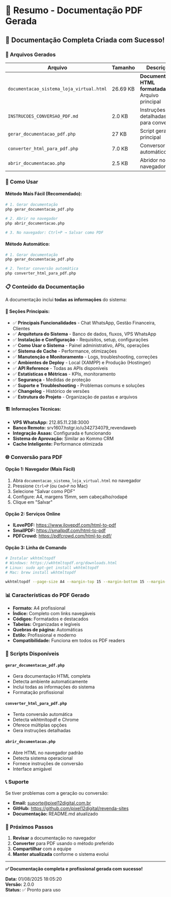 # 📄 Resumo - Documentação PDF Gerada

## 🎉 Documentação Completa Criada com Sucesso!

### 📁 Arquivos Gerados

| Arquivo | Tamanho | Descrição |
|---------|---------|-----------|
| `documentacao_sistema_loja_virtual.html` | 26.69 KB | **Documentação HTML formatada** - Arquivo principal |
| `INSTRUCOES_CONVERSAO_PDF.md` | 2.0 KB | Instruções detalhadas para conversão |
| `gerar_documentacao_pdf.php` | 27 KB | Script gerador principal |
| `converter_html_para_pdf.php` | 7.0 KB | Conversor automático |
| `abrir_documentacao.php` | 2.5 KB | Abridor no navegador |

### 🚀 Como Usar

#### **Método Mais Fácil (Recomendado):**
```bash
# 1. Gerar documentação
php gerar_documentacao_pdf.php

# 2. Abrir no navegador
php abrir_documentacao.php

# 3. No navegador: Ctrl+P → Salvar como PDF
```

#### **Método Automático:**
```bash
# 1. Gerar documentação
php gerar_documentacao_pdf.php

# 2. Tentar conversão automática
php converter_html_para_pdf.php
```

### 📋 Conteúdo da Documentação

A documentação inclui **todas as informações** do sistema:

#### **🎯 Seções Principais:**
- ✅ **Principais Funcionalidades** - Chat WhatsApp, Gestão Financeira, Clientes
- ✅ **Arquitetura do Sistema** - Banco de dados, fluxos, VPS WhatsApp
- ✅ **Instalação e Configuração** - Requisitos, setup, configurações
- ✅ **Como Usar o Sistema** - Painel administrativo, APIs, operações
- ✅ **Sistema de Cache** - Performance, otimizações
- ✅ **Manutenção e Monitoramento** - Logs, troubleshooting, correções
- ✅ **Ambientes de Deploy** - Local (XAMPP) e Produção (Hostinger)
- ✅ **API Reference** - Todas as APIs disponíveis
- ✅ **Estatísticas e Métricas** - KPIs, monitoramento
- ✅ **Segurança** - Medidas de proteção
- ✅ **Suporte e Troubleshooting** - Problemas comuns e soluções
- ✅ **Changelog** - Histórico de versões
- ✅ **Estrutura do Projeto** - Organização de pastas e arquivos

#### **🏗️ Informações Técnicas:**
- **VPS WhatsApp:** 212.85.11.238:3000
- **Banco Remoto:** srv1607.hstgr.io/u342734079_revendaweb
- **Integração Asaas:** Configurada e funcionando
- **Sistema de Aprovação:** Similar ao Kommo CRM
- **Cache Inteligente:** Performance otimizada

### 🌐 Conversão para PDF

#### **Opção 1: Navegador (Mais Fácil)**
1. Abra `documentacao_sistema_loja_virtual.html` no navegador
2. Pressione `Ctrl+P` (ou `Cmd+P` no Mac)
3. Selecione "Salvar como PDF"
4. Configure: A4, margens 15mm, sem cabeçalho/rodapé
5. Clique em "Salvar"

#### **Opção 2: Serviços Online**
- **ILovePDF:** https://www.ilovepdf.com/html-to-pdf
- **SmallPDF:** https://smallpdf.com/html-to-pdf
- **PDFCrowd:** https://pdfcrowd.com/html-to-pdf/

#### **Opção 3: Linha de Comando**
```bash
# Instalar wkhtmltopdf
# Windows: https://wkhtmltopdf.org/downloads.html
# Linux: sudo apt-get install wkhtmltopdf
# Mac: brew install wkhtmltopdf

wkhtmltopdf --page-size A4 --margin-top 15 --margin-bottom 15 --margin-left 15 --margin-right 15 --encoding UTF-8 documentacao_sistema_loja_virtual.html documentacao_sistema_loja_virtual.pdf
```

### 📊 Características do PDF Gerado

- **Formato:** A4 profissional
- **Índice:** Completo com links navegáveis
- **Códigos:** Formatados e destacados
- **Tabelas:** Organizadas e legíveis
- **Quebras de página:** Automáticas
- **Estilo:** Profissional e moderno
- **Compatibilidade:** Funciona em todos os PDF readers

### 🔧 Scripts Disponíveis

#### **`gerar_documentacao_pdf.php`**
- Gera documentação HTML completa
- Detecta ambiente automaticamente
- Inclui todas as informações do sistema
- Formatação profissional

#### **`converter_html_para_pdf.php`**
- Tenta conversão automática
- Detecta wkhtmltopdf e Chrome
- Oferece múltiplas opções
- Gera instruções detalhadas

#### **`abrir_documentacao.php`**
- Abre HTML no navegador padrão
- Detecta sistema operacional
- Fornece instruções de conversão
- Interface amigável

### 📞 Suporte

Se tiver problemas com a geração ou conversão:

- **Email:** suporte@pixel12digital.com.br
- **GitHub:** https://github.com/pixel12digital/revenda-sites
- **Documentação:** README.md atualizado

### 🎯 Próximos Passos

1. **Revisar** a documentação no navegador
2. **Converter** para PDF usando o método preferido
3. **Compartilhar** com a equipe
4. **Manter atualizada** conforme o sistema evolui

---

**✅ Documentação completa e profissional gerada com sucesso!**

**Data:** 01/08/2025 18:05:20  
**Versão:** 2.0.0  
**Status:** ✅ Pronto para uso 